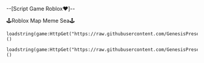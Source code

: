 --[Script Game Roblox❤️]--

🕹️Roblox Map Meme Sea🕹️
```
loadstring(game:HttpGet("https://raw.githubusercontent.com/GenesisPresent/Script/main/meme_sea.lua"))()
```
```
loadstring(game:HttpGet("https://raw.githubusercontent.com/GenesisPresent/Script/main/WTpressure.lua"))()
```
